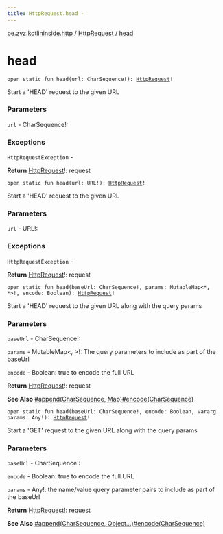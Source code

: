 ```yaml
---
title: HttpRequest.head - 
---
```


[be.zvz.kotlininside.http](../index.html) / [HttpRequest](index.html) / [head](./head.html)

# head

`open static fun head(url: CharSequence!): `[`HttpRequest`](index.html)`!`

Start a 'HEAD' request to the given URL

### Parameters

`url` - CharSequence!:

### Exceptions

`HttpRequestException` -

**Return**
[HttpRequest](index.html)!: request

`open static fun head(url: URL!): `[`HttpRequest`](index.html)`!`

Start a 'HEAD' request to the given URL

### Parameters

`url` - URL!:

### Exceptions

`HttpRequestException` -

**Return**
[HttpRequest](index.html)!: request

`open static fun head(baseUrl: CharSequence!, params: MutableMap<*, *>!, encode: Boolean): `[`HttpRequest`](index.html)`!`

Start a 'HEAD' request to the given URL along with the query params

### Parameters

`baseUrl` - CharSequence!:

`params` - MutableMap&lt;*,&nbsp;*&gt;!: The query parameters to include as part of the baseUrl

`encode` - Boolean: true to encode the full URL

**Return**
[HttpRequest](index.html)!: request

**See Also**
[#append(CharSequence, Map)](append.html)[#encode(CharSequence)](encode.html)

`open static fun head(baseUrl: CharSequence!, encode: Boolean, vararg params: Any!): `[`HttpRequest`](index.html)`!`

Start a 'GET' request to the given URL along with the query params

### Parameters

`baseUrl` - CharSequence!:

`encode` - Boolean: true to encode the full URL

`params` - Any!: the name/value query parameter pairs to include as part of the baseUrl

**Return**
[HttpRequest](index.html)!: request

**See Also**
[#append(CharSequence, Object...)](append.html)[#encode(CharSequence)](encode.html)

